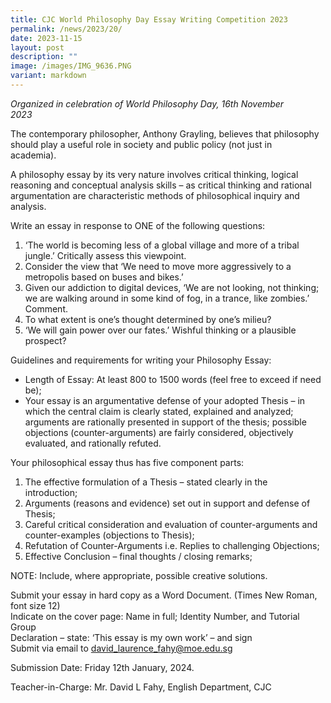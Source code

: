 ```yaml
---
title: CJC World Philosophy Day Essay Writing Competition 2023
permalink: /news/2023/20/
date: 2023-11-15
layout: post
description: ""
image: /images/IMG_9636.PNG
variant: markdown
---
```

*Organized in celebration of World Philosophy Day, 16th November 2023*                                                                      

The contemporary philosopher, Anthony Grayling, believes that philosophy should play a useful role in society and public policy (not just in academia).   

A philosophy essay by its very nature involves critical thinking, logical reasoning and conceptual analysis skills – as critical thinking and rational argumentation are characteristic methods of philosophical inquiry and analysis. 


Write an essay in response to ONE of the following questions:

1. ‘The world is becoming less of a global village and more of a tribal jungle.’ Critically assess this viewpoint.
2. Consider the view that ‘We need to move more aggressively to a metropolis based on buses and bikes.’
3. Given our addiction to digital devices, ‘We are not looking, not thinking; we are walking around in some kind of fog, in a trance, like zombies.’ Comment.   
4. To what extent is one’s thought determined by one’s milieu?
5. ‘We will gain power over our fates.’ Wishful thinking or a plausible prospect? 

Guidelines and requirements for writing your Philosophy Essay:  
* Length of Essay: At least 800 to 1500 words (feel free to exceed if need be);
* Your essay is an argumentative defense of your adopted Thesis – in which the central claim is clearly stated, explained and analyzed; arguments are rationally presented in support of the thesis; possible objections (counter-arguments) are fairly considered, objectively evaluated, and rationally refuted.

Your philosophical essay thus has five component parts:

1. The effective formulation of a Thesis – stated clearly in the introduction;                                           
2. Arguments (reasons and evidence) set out in support and defense of Thesis;
3. Careful critical consideration and evaluation of counter-arguments and counter-examples (objections to Thesis); 
4. Refutation of Counter-Arguments i.e. Replies to challenging Objections; 
5. Effective Conclusion – final thoughts / closing remarks;
 
NOTE: Include, where appropriate, possible creative solutions. 


Submit your essay in hard copy as a Word Document. (Times New Roman, font size 12)  
Indicate on the cover page: Name in full; Identity Number, and Tutorial Group  
Declaration – state: ‘This essay is my own work’ – and sign  
Submit via email to david_laurence_fahy@moe.edu.sg  

Submission Date: Friday 12th January, 2024.

Teacher-in-Charge: Mr. David L Fahy, English Department, CJC